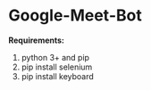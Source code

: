 # Google-Meet-Bot
**Requirements:**
1. python 3+ and pip
2. pip install selenium
3. pip install keyboard

